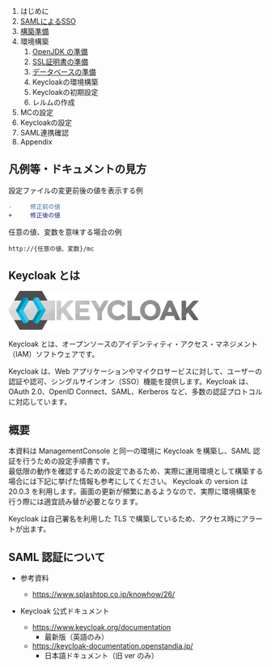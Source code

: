 1. はじめに
2. [SAMLによるSSO](summary-for-sso.md)
3. [構築準備](summary-for-setup)
4. 環境構築
	1. [OpenJDK の準備](prepare-jdk.md)
	2. [SSL証明書の準備](prepare-openssl.md)
	3. [データベースの準備](create-db)
	4. Keycloakの環境構築
	5. Keycloakの初期設定
	6. レルムの作成
5. MCの設定
6. Keycloakの設定
7. SAML連携確認
8. Appendix

## 凡例等・ドキュメントの見方

設定ファイルの変更前後の値を表示する例

```diff linenums="98"
-     修正前の値
+     修正後の値
```

任意の値、変数を意味する場合の例

```
http://{任意の値、変数}/mc
```

## Keycloak とは

![logo](image/home/keycloak_logo_200px.svg)

Keycloak とは、オープンソースのアイデンティティ・アクセス・マネジメント（IAM）ソフトウェアです。

Keycloak は、Web アプリケーションやマイクロサービスに対して、ユーザーの認証や認可、シングルサインオン（SSO）機能を提供します。Keycloak は、OAuth 2.0、OpenID Connect、SAML、Kerberos など、多数の認証プロトコルに対応しています。

## 概要

本資料は ManagementConsole と同一の環境に Keycloak を構築し、SAML 認証を行うための設定手順書です。  
最低限の動作を確認するための設定であるため、実際に運用環境として構築する場合には下記に挙げた情報も参考にしてください。
Keycloak の version は 20.0.3 を利用します。画面の更新が頻繁にあるようなので、実際に環境構築を行う際には適宜読み替が必要となります。

Keycloak は自己署名を利用した TLS で構築しているため、アクセス時にアラートが出ます。

## SAML 認証について

- 参考資料
  - https://www.splashtop.co.jp/knowhow/26/

- Keycloak 公式ドキュメント
  - https://www.keycloak.org/documentation
    - 最新版（英語のみ）
  - https://keycloak-documentation.openstandia.jp/
    - 日本語ドキュメント（旧 ver のみ）
